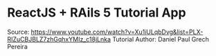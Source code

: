 # ReactJS + RAils 5 Tutorial App

Source: https://www.youtube.com/watch?v=Xu1iULqbDvg&list=PLX-RIZuCBJBLZ7zhGqhxYMIz_c18jLnka
Tutorial Author: Daniel Paul Grech Pereira
